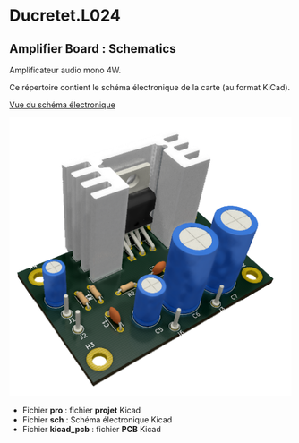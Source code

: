 # Ducretet.L024

## Amplifier Board : Schematics

Amplificateur audio mono 4W.

Ce répertoire contient le schéma électronique de la carte (au format KiCad).

[Vue du schéma électronique](Velleman%20Amplifier%20VM114.sch)

![Vue de la carte - Modèle 3D réalisé avec KiCad](Velleman%20Amplifier%20VM114.png)

* Fichier **pro** : fichier **projet** Kicad
* Fichier **sch** : Schéma électronique Kicad
* Fichier **kicad_pcb** : fichier **PCB** Kicad

